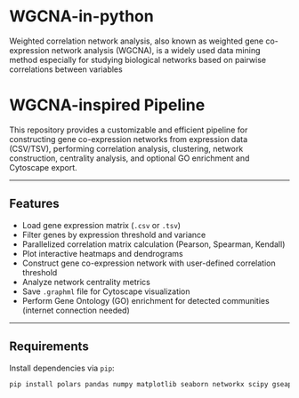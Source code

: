 # WGCNA-in-python
Weighted correlation network analysis, also known as weighted gene co-expression network analysis (WGCNA), is a widely used data mining method especially for studying biological networks based on pairwise correlations between variables

# WGCNA-inspired Pipeline

This repository provides a customizable and efficient pipeline for constructing gene co-expression networks from expression data (CSV/TSV), performing correlation analysis, clustering, network construction, centrality analysis, and optional GO enrichment and Cytoscape export.

---

## Features

- Load gene expression matrix (`.csv` or `.tsv`)
- Filter genes by expression threshold and variance
- Parallelized correlation matrix calculation (Pearson, Spearman, Kendall)
- Plot interactive heatmaps and dendrograms
- Construct gene co-expression network with user-defined correlation threshold
- Analyze network centrality metrics
- Save `.graphml` file for Cytoscape visualization
- Perform Gene Ontology (GO) enrichment for detected communities (internet connection needed)

---

## Requirements

Install dependencies via `pip`:

```bash
pip install polars pandas numpy matplotlib seaborn networkx scipy gseapy plotly

